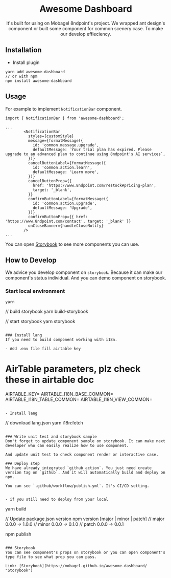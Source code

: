 <h1 align="center">
    Awesome Dashboard
</h1>

<div align="center">

It's built for using on Mobagel 8ndpoint's project. We wrapped ant design's component or built some component for common scenery case. To make our develop effieciency.

</div>

## Installation

- Install plugin 
```
yarn add awesome-dashboard
// or with npm
npm install awesome-dashboard
```

## Usage
For example to implement `NotificationBar` component.

```
import { NotificationBar } from 'awesome-dashboard';

...
        <NotificationBar
          styles={customStyle}
          message={formatMessage({
            id: 'common.message.upgrade',
            defaultMessage: `Your trial plan has expired. Please upgrade to an advanced plan to continue using 8ndpoint's AI services`,
          })}
          cancelButtonLabel={formatMessage({
            id: 'common.action.learn',
            defaultMessage: 'Learn more',
          })}
          cancelButtonProp={{
            href: 'https://www.8ndpoint.com/restock#pricing-plan',
            target: '_blank',
          }}
          confirmButtonLabel={formatMessage({
            id: 'common.action.upgrade',
            defaultMessage: 'Upgrade',
          })}
          confirmButtonProp={{ href: 'https://www.8ndpoint.com/contact', target: '_blank' }}
          onCloseBanner={handleCloseNotify}
        />
...
```

You can open [Storybook](https://mobagel.github.io/awesome-dashboard/ "Storybook") to see more components you can use.

## How to Develop
We advice you develop component on `storybook`. Because it can make our component's status individual. And you can demo component on storybook.

### Start local environment
```
yarn

```
// build storybook
yarn build-storybook

// start storybook
yarn storybook
```

### Install lang
If you need to build component working with i18n.

- Add .env file fill airtable key
```
# AirTable parameters, plz check these in airtable doc
AIRTABLE_KEY=
AIRTABLE_I18N_BASE_COMMON=
AIRTABLE_I18N_TABLE_COMMON=
AIRTABLE_I18N_VIEW_COMMON=
```

- Install lang
```
// download lang.json
yarn i18n:fetch
```

### Write unit test and storybook sample
Don't forget to update component sample on storybook. It can make next developer who can easily realize how to use component.

And update unit test to check component render or interactive case.

### Deploy step
We have already integrated `github action`. You just need create version tag on `github`. And it will automatically build and deploy on npm.

You can see `.github/workflow/publish.yml`. It's CI/CD setting.


- if you still need to deploy from your local
```
yarn build

// Update package.json version
npm version [major | minor | patch]
// major 0.0.0 -> 1.0.0
// minor 0.0.0 -> 0.1.0
// patch 0.0.0 -> 0.0.1

npm publish
```

### Storybook
You can see component's props on storybook or you can open component's type file to see what prop you can pass.

Link: [Storybook](https://mobagel.github.io/awesome-dashboard/ "Storybook")
